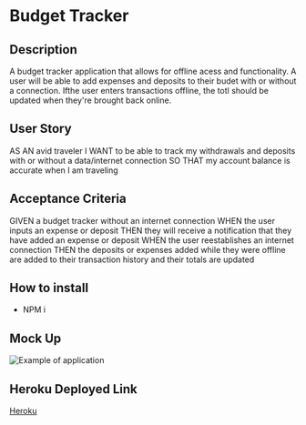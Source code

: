 # Budget Tracker

## Description
A budget tracker application that allows for offline acess and functionality. A user will be able to add expenses and deposits to their budet with or without a connection. Ifthe user enters transactions offline, the totl should be updated when they're brought back online.

## User Story
AS AN avid traveler
I WANT to be able to track my withdrawals and deposits with or without a data/internet connection
SO THAT my account balance is accurate when I am traveling 

## Acceptance Criteria
GIVEN a budget tracker without an internet connection
WHEN the user inputs an expense or deposit
THEN they will receive a notification that they have added an expense or deposit
WHEN the user reestablishes an internet connection
THEN the deposits or expenses added while they were offline are added to their transaction history and their totals are updated

## How to install
* NPM i

## Mock Up
![Example of application](https://cassiecatt.github.io/budget-tracker/app-mock-up.png)

## Heroku Deployed Link
[Heroku](https://stark-chamber-55477.herokuapp.com/)

